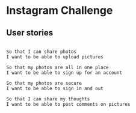Instagram Challenge
===================

## User stories

```As a user:

So that I can share photos
I want to be able to upload pictures

So that my photos are all in one place
I want to be able to sign up for an account

So that my photos are secure
I want to be able to sign in and out

So that I can share my thoughts
I want to be able to post comments on pictures
